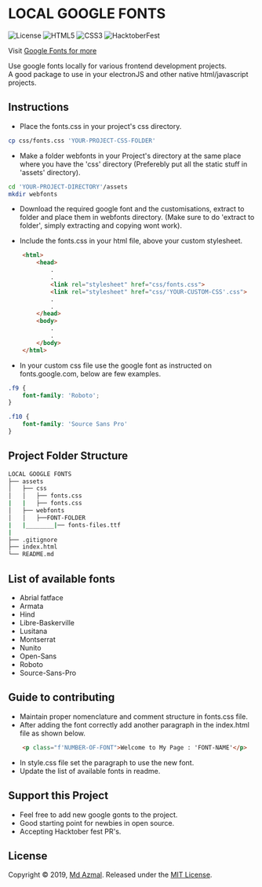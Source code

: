 # LOCAL GOOGLE FONTS
![License](https://img.shields.io/github/license/md-azmal/Local-Google-Fonts?style=for-the-badge)
![HTML5](https://img.shields.io/badge/HTML-5-orange?style=for-the-badge)
![CSS3](https://img.shields.io/badge/CSS-3-green?style=for-the-badge)
![HacktoberFest](https://img.shields.io/badge/HacktoberFest-2k19-blue?style=for-the-badge)

Visit [Google Fonts for more]('fonts.google.com')

Use google fonts locally for various frontend development projects.   
A good package to use in your electronJS and other native html/javascript projects.

## Instructions

* Place the fonts.css in your project's css directory.

```bash 
cp css/fonts.css 'YOUR-PROJECT-CSS-FOLDER'
```
* Make a folder webfonts in your Project's directory at the same place where you have the 'css' directory
(Preferebly put all the static stuff in 'assets' directory).

```bash
cd 'YOUR-PROJECT-DIRECTORY'/assets
mkdir webfonts
```

* Download the required google font and the customisations, extract to folder and place them in webfonts directory. (Make sure to do 'extract to folder', simply extracting and copying wont work).

* Include the fonts.css in your html file, above your custom stylesheet.
```html
    <html>
        <head>
            .
            .
            <link rel="stylesheet" href="css/fonts.css">
            <link rel="stylesheet" href="css/'YOUR-CUSTOM-CSS'.css">
            .
            .
        </head>
        <body>
            .
            .
        </body>
    </html>
```

* In your custom css file use the google font as instructed on fonts.google.com, below are few examples.
```css
.f9 {
    font-family: 'Roboto';
}

.f10 {
    font-family: 'Source Sans Pro'
}
```

## Project Folder Structure

```bash
LOCAL GOOGLE FONTS
├── assets
│   ├── css
│   │   ├── fonts.css
|   |   ├── fonts.css
│   ├── webfonts
│   │   ├──FONT-FOLDER
|   |________|── fonts-files.ttf
|
├── .gitignore   
├── index.html
└── README.md
```

## List of available fonts 
* Abrial fatface
* Armata
* Hind
* Libre-Baskerville
* Lusitana
* Montserrat
* Nunito
* Open-Sans
* Roboto
* Source-Sans-Pro

## Guide to contributing
* Maintain proper nomenclature and comment structure in fonts.css file.
* After adding the font correctly add another paragraph in the index.html file as shown below.
```html
    <p class="f'NUMBER-OF-FONT">Welcome to My Page : 'FONT-NAME'</p>

```
* In style.css file set the paragraph to use the new font.
* Update the list of available fonts in readme.

## Support this Project
* Feel free to add new google gonts to the project.
* Good starting point for newbies in open source.
* Accepting Hacktober fest PR's.

## License
Copyright © 2019, [Md Azmal](https://github.com/md-azmal).
Released under the [MIT License](LICENSE).